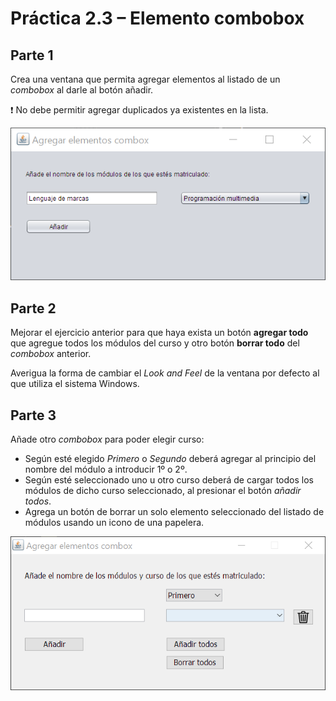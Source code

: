 # Práctica 2.3 – Elemento combobox

## Parte 1

Crea una ventana que permita agregar elementos al listado de un *combobox* al darle al botón añadir.

❗ No debe permitir agregar duplicados ya existentes en la lista.

![](media/9d5dec85d5a68aeb8e5ba53d5fd897f7.png)


## Parte 2

Mejorar el ejercicio anterior para que haya exista un botón **agregar todo** que agregue todos los módulos del curso y otro botón **borrar todo** del *combobox* anterior. 

Averigua la forma de cambiar el *Look and Feel* de la ventana por defecto al que utiliza el sistema Windows.

## Parte 3

Añade otro *combobox* para poder elegir curso:
- Según esté elegido *Primero* o *Segundo* deberá agregar al principio del nombre del módulo a introducir 1º o 2º.
- Según esté seleccionado uno u otro curso deberá de cargar todos los módulos de dicho curso seleccionado, al presionar el botón *añadir todos*.
- Agrega un botón de borrar un solo elemento seleccionado del listado de módulos usando un icono de una papelera.

![](media/9d5dec85d5a68aeb8e5ba53d5234234.png)
 

